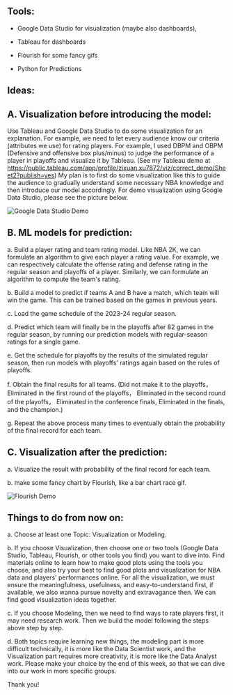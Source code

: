 ## Tools: 

* Google Data Studio for visualization (maybe also dashboards),

* Tableau for dashboards

* Flourish for some fancy gifs

* Python for Predictions


## Ideas: 

## A. Visualization before introducing the model:

Use Tableau and Google Data Studio to do some visualization for an explanation. For example, we need to let every audience know our criteria (attributes we use) for rating players. For example, I used DBPM and OBPM (Defensive and offensive box plus/minus) to judge the performance of a player in playoffs and visualize it by Tableau. (See my Tableau demo at https://public.tableau.com/app/profile/zixuan.xu7872/viz/correct_demo/Sheet2?publish=yes) My plan is to first do some visualization like this to guide the audience to gradually understand some necessary NBA knowledge and then introduce our model accordingly.
For demo visualization using Google Data Studio, please see the picture below.


![Google Data Studio Demo](../demos/PHI_23_playoffs_performances.png)


## B. ML models for prediction:

a. Build a player rating and team rating model. Like NBA 2K, we can formulate an algorithm to give each player a rating value. For example, we can respectively calculate the offense rating and defense rating in the regular season and playoffs of a player. Similarly, we can formulate an algorithm to compute the team's rating.

b. Build a model to predict if teams A and B have a match, which team will win the game. This can be trained based on the games in previous years.

c. Load the game schedule of the 2023-24 regular season.

d. Predict which team will finally be in the playoffs after 82 games in the regular season, by running our prediction models with regular-season ratings for a single game.

e. Get the schedule for playoffs by the results of the simulated regular season, then run models with playoffs' ratings again based on the rules of playoffs.

f. Obtain the final results for all teams. (Did not make it to the playoffs， Eliminated in the first round of the playoffs， Eliminated in the second round of the playoffs， Eliminated in the conference finals, Eliminated in the finals, and the champion.) 

g. Repeat the above process many times to eventually obtain the probability of the final record for each team.


## C. Visualization after the prediction:

a. Visualize the result with probability of the final record for each team.

b. make some fancy chart by Flourish, like a bar chart race gif.

![Flourish Demo](../demos/Bar_Chart_Race.png)

## Things to do from now on:

a. Choose at least one Topic: Visualization or Modeling.

b. If you choose Visualization, then choose one or two tools (Google Data Studio, Tableau, Flourish, or other tools you find) you want to dive into. Find materials online to learn how to make good plots using the tools you choose, and also try your best to find good plots and visualization for NBA data and players' performances online. For all the visualization, we must ensure the meaningfulness, usefulness, and easy-to-understand first, if available, we also wanna pursue novelty and extravagance then. We can find good visualization ideas together. 

c. If you choose Modeling, then we need to find ways to rate players first, it may need research work. Then we build the model following the steps above step by step.

d. Both topics require learning new things, the modeling part is more difficult technically, it is more like the Data Scientist work, and the Visualization part requires more creativity,  it is more like the Data Analyst work. Please make your choice by the end of this week, so that we can dive into our work in more specific groups. 

Thank you!











